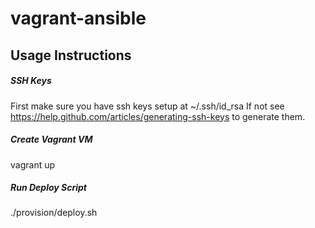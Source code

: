 vagrant-ansible
===============

## Usage Instructions

##### SSH Keys
First make sure you have ssh keys setup at ~/.ssh/id_rsa
If not see https://help.github.com/articles/generating-ssh-keys to generate them.

##### Create Vagrant VM
vagrant up

##### Run Deploy Script
./provision/deploy.sh

